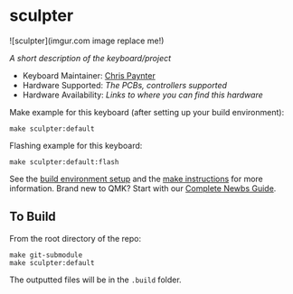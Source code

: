 # sculpter

![sculpter](imgur.com image replace me!)

*A short description of the keyboard/project*

* Keyboard Maintainer: [Chris Paynter](https://github.com/yourusername)
* Hardware Supported: *The PCBs, controllers supported*
* Hardware Availability: *Links to where you can find this hardware*

Make example for this keyboard (after setting up your build environment):

    make sculpter:default

Flashing example for this keyboard:

    make sculpter:default:flash

See the [build environment setup](https://docs.qmk.fm/#/getting_started_build_tools) and the [make instructions](https://docs.qmk.fm/#/getting_started_make_guide) for more information. Brand new to QMK? Start with our [Complete Newbs Guide](https://docs.qmk.fm/#/newbs).


## To Build
From the root directory of the repo:
```
make git-submodule
make sculpter:default
```

The outputted files will be in the `.build` folder.